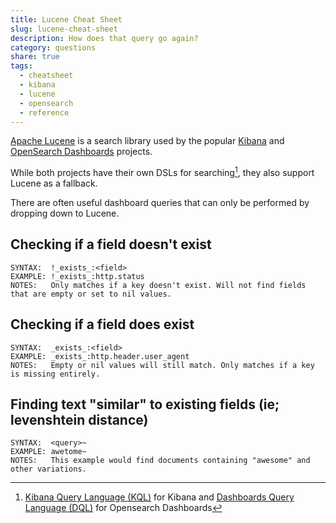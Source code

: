 ```yaml
---
title: Lucene Cheat Sheet
slug: lucene-cheat-sheet
description: How does that query go again?
category: questions
share: true
tags:
  - cheatsheet
  - kibana
  - lucene
  - opensearch
  - reference
---
```

[Apache Lucene](https://lucene.apache.org/) is a search library used by the popular [Kibana](https://www.elastic.co/kibana) and [OpenSearch Dashboards](https://opensearch.org/docs/latest/dashboards/) projects.

While both projects have their own DSLs for searching[^1], they also support Lucene as a fallback.

There are often useful dashboard queries that can only be performed by dropping down to Lucene.

## Checking if a field doesn't exist

```
SYNTAX:  !_exists_:<field>
EXAMPLE: !_exists_:http.status
NOTES:   Only matches if a key doesn't exist. Will not find fields that are empty or set to nil values.
```

## Checking if a field does exist

```
SYNTAX:  _exists_:<field>
EXAMPLE: _exists_:http.header.user_agent
NOTES:   Empty or nil values will still match. Only matches if a key is missing entirely.
```

## Finding text "similar" to existing fields (ie; levenshtein distance)

```
SYNTAX:  <query>~
EXAMPLE: awetome~
NOTES:   This example would find documents containing "awesome" and other variations.
```

[^1]: [Kibana Query Language (KQL)](https://www.elastic.co/guide/en/kibana/current/kuery-query.html) for Kibana and [Dashboards Query Language (DQL)](https://opensearch.org/docs/latest/dashboards/dql/) for Opensearch Dashboards